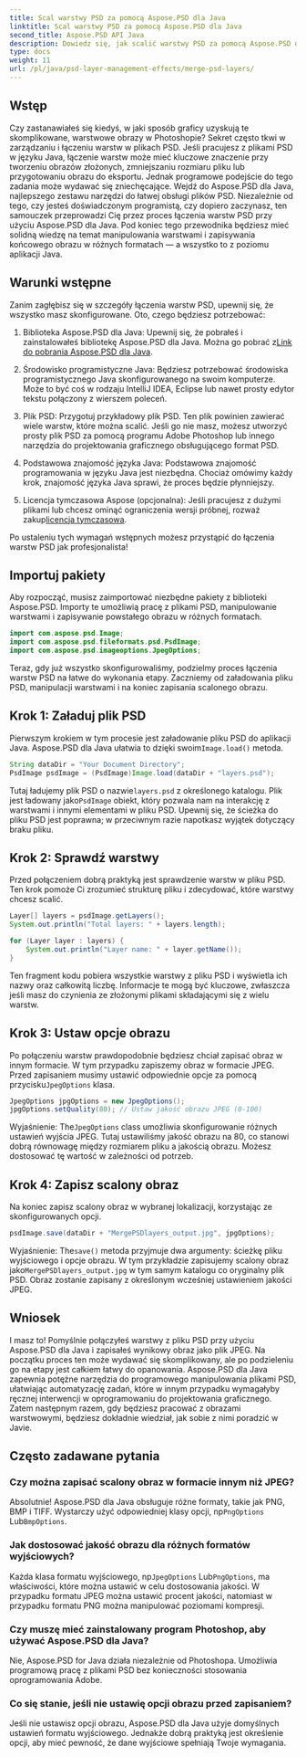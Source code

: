 ```yaml
---
title: Scal warstwy PSD za pomocą Aspose.PSD dla Java
linktitle: Scal warstwy PSD za pomocą Aspose.PSD dla Java
second_title: Aspose.PSD API Java
description: Dowiedz się, jak scalić warstwy PSD za pomocą Aspose.PSD dla Java, korzystając z tego samouczka krok po kroku. Idealny dla programistów chcących zautomatyzować zadania przetwarzania obrazu.
type: docs
weight: 11
url: /pl/java/psd-layer-management-effects/merge-psd-layers/
---
```

## Wstęp

Czy zastanawiałeś się kiedyś, w jaki sposób graficy uzyskują te skomplikowane, warstwowe obrazy w Photoshopie? Sekret często tkwi w zarządzaniu i łączeniu warstw w plikach PSD. Jeśli pracujesz z plikami PSD w języku Java, łączenie warstw może mieć kluczowe znaczenie przy tworzeniu obrazów złożonych, zmniejszaniu rozmiaru pliku lub przygotowaniu obrazu do eksportu. Jednak programowe podejście do tego zadania może wydawać się zniechęcające. Wejdź do Aspose.PSD dla Java, najlepszego zestawu narzędzi do łatwej obsługi plików PSD. Niezależnie od tego, czy jesteś doświadczonym programistą, czy dopiero zaczynasz, ten samouczek przeprowadzi Cię przez proces łączenia warstw PSD przy użyciu Aspose.PSD dla Java. Pod koniec tego przewodnika będziesz mieć solidną wiedzę na temat manipulowania warstwami i zapisywania końcowego obrazu w różnych formatach — a wszystko to z poziomu aplikacji Java.

## Warunki wstępne

Zanim zagłębisz się w szczegóły łączenia warstw PSD, upewnij się, że wszystko masz skonfigurowane. Oto, czego będziesz potrzebować:

1. Biblioteka Aspose.PSD dla Java: Upewnij się, że pobrałeś i zainstalowałeś bibliotekę Aspose.PSD dla Java. Można go pobrać z[Link do pobrania Aspose.PSD dla Java](https://releases.aspose.com/psd/java/).

2. Środowisko programistyczne Java: Będziesz potrzebować środowiska programistycznego Java skonfigurowanego na swoim komputerze. Może to być coś w rodzaju IntelliJ IDEA, Eclipse lub nawet prosty edytor tekstu połączony z wierszem poleceń.

3. Plik PSD: Przygotuj przykładowy plik PSD. Ten plik powinien zawierać wiele warstw, które można scalić. Jeśli go nie masz, możesz utworzyć prosty plik PSD za pomocą programu Adobe Photoshop lub innego narzędzia do projektowania graficznego obsługującego format PSD.

4. Podstawowa znajomość języka Java: Podstawowa znajomość programowania w języku Java jest niezbędna. Chociaż omówimy każdy krok, znajomość języka Java sprawi, że proces będzie płynniejszy.

5.  Licencja tymczasowa Aspose (opcjonalna): Jeśli pracujesz z dużymi plikami lub chcesz ominąć ograniczenia wersji próbnej, rozważ zakup[licencja tymczasowa](https://purchase.aspose.com/temporary-license/).

Po ustaleniu tych wymagań wstępnych możesz przystąpić do łączenia warstw PSD jak profesjonalista!

## Importuj pakiety

Aby rozpocząć, musisz zaimportować niezbędne pakiety z biblioteki Aspose.PSD. Importy te umożliwią pracę z plikami PSD, manipulowanie warstwami i zapisywanie powstałego obrazu w różnych formatach.

```java
import com.aspose.psd.Image;
import com.aspose.psd.fileformats.psd.PsdImage;
import com.aspose.psd.imageoptions.JpegOptions;
```

Teraz, gdy już wszystko skonfigurowaliśmy, podzielmy proces łączenia warstw PSD na łatwe do wykonania etapy. Zaczniemy od załadowania pliku PSD, manipulacji warstwami i na koniec zapisania scalonego obrazu.

## Krok 1: Załaduj plik PSD

 Pierwszym krokiem w tym procesie jest załadowanie pliku PSD do aplikacji Java. Aspose.PSD dla Java ułatwia to dzięki swoim`Image.load()` metoda.

```java
String dataDir = "Your Document Directory";
PsdImage psdImage = (PsdImage)Image.load(dataDir + "layers.psd");
```

 Tutaj ładujemy plik PSD o nazwie`layers.psd` z określonego katalogu. Plik jest ładowany jako`PsdImage` obiekt, który pozwala nam na interakcję z warstwami i innymi elementami w pliku PSD. Upewnij się, że ścieżka do pliku PSD jest poprawna; w przeciwnym razie napotkasz wyjątek dotyczący braku pliku.

## Krok 2: Sprawdź warstwy

Przed połączeniem dobrą praktyką jest sprawdzenie warstw w pliku PSD. Ten krok pomoże Ci zrozumieć strukturę pliku i zdecydować, które warstwy chcesz scalić.

```java
Layer[] layers = psdImage.getLayers();
System.out.println("Total layers: " + layers.length);

for (Layer layer : layers) {
    System.out.println("Layer name: " + layer.getName());
}
```

Ten fragment kodu pobiera wszystkie warstwy z pliku PSD i wyświetla ich nazwy oraz całkowitą liczbę. Informacje te mogą być kluczowe, zwłaszcza jeśli masz do czynienia ze złożonymi plikami składającymi się z wielu warstw.

## Krok 3: Ustaw opcje obrazu

 Po połączeniu warstw prawdopodobnie będziesz chciał zapisać obraz w innym formacie. W tym przypadku zapiszemy obraz w formacie JPEG. Przed zapisaniem musimy ustawić odpowiednie opcje za pomocą przycisku`JpegOptions` klasa.

```java
JpegOptions jpgOptions = new JpegOptions();
jpgOptions.setQuality(80); // Ustaw jakość obrazu JPEG (0-100)
```

Wyjaśnienie:
 The`JpegOptions` class umożliwia skonfigurowanie różnych ustawień wyjścia JPEG. Tutaj ustawiliśmy jakość obrazu na 80, co stanowi dobrą równowagę między rozmiarem pliku a jakością obrazu. Możesz dostosować tę wartość w zależności od potrzeb.

## Krok 4: Zapisz scalony obraz

Na koniec zapisz scalony obraz w wybranej lokalizacji, korzystając ze skonfigurowanych opcji.

```java
psdImage.save(dataDir + "MergePSDlayers_output.jpg", jpgOptions);
```

Wyjaśnienie:
 The`save()` metoda przyjmuje dwa argumenty: ścieżkę pliku wyjściowego i opcje obrazu. W tym przykładzie zapisujemy scalony obraz jako`MergePSDlayers_output.jpg` w tym samym katalogu co oryginalny plik PSD. Obraz zostanie zapisany z określonym wcześniej ustawieniem jakości JPEG.

## Wniosek

I masz to! Pomyślnie połączyłeś warstwy z pliku PSD przy użyciu Aspose.PSD dla Java i zapisałeś wynikowy obraz jako plik JPEG. Na początku proces ten może wydawać się skomplikowany, ale po podzieleniu go na etapy jest całkiem łatwy do opanowania. Aspose.PSD dla Java zapewnia potężne narzędzia do programowego manipulowania plikami PSD, ułatwiając automatyzację zadań, które w innym przypadku wymagałyby ręcznej interwencji w oprogramowaniu do projektowania graficznego. Zatem następnym razem, gdy będziesz pracować z obrazami warstwowymi, będziesz dokładnie wiedział, jak sobie z nimi poradzić w Javie.

## Często zadawane pytania

### Czy można zapisać scalony obraz w formacie innym niż JPEG?
Absolutnie! Aspose.PSD dla Java obsługuje różne formaty, takie jak PNG, BMP i TIFF. Wystarczy użyć odpowiedniej klasy opcji, np`PngOptions` Lub`BmpOptions`.

### Jak dostosować jakość obrazu dla różnych formatów wyjściowych?
 Każda klasa formatu wyjściowego, np`JpegOptions` Lub`PngOptions`, ma właściwości, które można ustawić w celu dostosowania jakości. W przypadku formatu JPEG można ustawić procent jakości, natomiast w przypadku formatu PNG można manipulować poziomami kompresji.

### Czy muszę mieć zainstalowany program Photoshop, aby używać Aspose.PSD dla Java?
Nie, Aspose.PSD for Java działa niezależnie od Photoshopa. Umożliwia programową pracę z plikami PSD bez konieczności stosowania oprogramowania Adobe.

### Co się stanie, jeśli nie ustawię opcji obrazu przed zapisaniem?
Jeśli nie ustawisz opcji obrazu, Aspose.PSD dla Java użyje domyślnych ustawień formatu wyjściowego. Jednakże dobrą praktyką jest określenie opcji, aby mieć pewność, że dane wyjściowe spełniają Twoje wymagania.